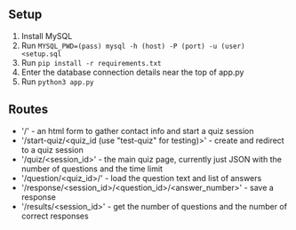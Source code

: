 ## Setup

1. Install MySQL
2. Run `MYSQL_PWD=(pass) mysql -h (host) -P (port) -u (user) <setup.sql`
3. Run `pip install -r requirements.txt`
4. Enter the database connection details near the top of app.py
5. Run `python3 app.py`

## Routes

* '/' - an html form to gather contact info and start a quiz session
* '/start-quiz/<quiz_id (use "test-quiz" for testing)>' - create and redirect to a quiz session
* '/quiz/<session_id>' - the main quiz page, currently just JSON with the number of questions and the time limit
* '/question/<quiz_id>/<num>' - load the question text and list of answers
* '/response/<session_id>/<question_id>/<answer_number>' - save a response
* '/results/<session_id>' - get the number of questions and the number of correct responses